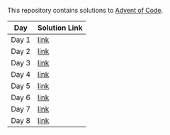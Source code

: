 This repository contains solutions to [Advent of Code](https://adventofcode.com/).

|Day | Solution Link|
|----|--------------|
|Day 1 | [link](day1/main.go)|
|Day 2 | [link](day2/main.go)|
|Day 3 | [link](day3/main.go)|
|Day 4 | [link](day4/main.go)|
|Day 5 | [link](day5/main.go)|
|Day 6 | [link](day6/main.go)|
|Day 7 | [link](day7/main.go)|
|Day 8 | [link](day8/main.go)|